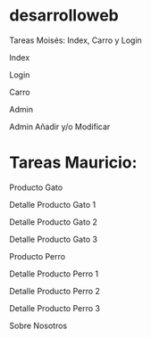 # desarrolloweb

Tareas Moisés:
Index, Carro y Login
<p>Index</p>
<p>Login</p>
<p>Carro</p>
<p>Admin</p>
<p>Admin Añadir y/o Modificar</p>


<h1>Tareas Mauricio:</h1>
<p>Producto Gato</p>
<p>Detalle Producto Gato 1</p>
<p>Detalle Producto Gato 2</p>
<p>Detalle Producto Gato 3</p>
<p>Producto Perro</p>
<p>Detalle Producto Perro 1</p>
<p>Detalle Producto Perro 2</p>
<p>Detalle Producto Perro 3</p>
<p>Sobre Nosotros</p>
